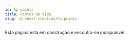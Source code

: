 ```yaml
---
id: hp-points
title: Pontos de Vida
slug: /2-sheet-creation/hp-points
---
```


Esta página está em construção e encontra-se indisponível.
